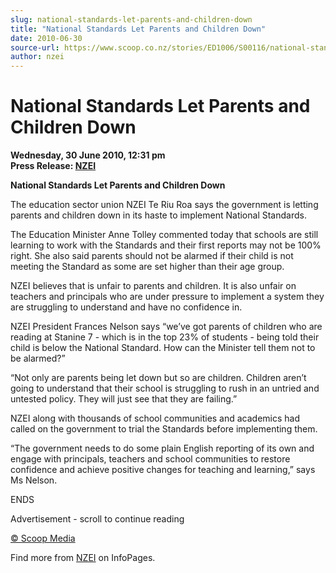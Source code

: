 ```yaml
---
slug: national-standards-let-parents-and-children-down
title: "National Standards Let Parents and Children Down"
date: 2010-06-30
source-url: https://www.scoop.co.nz/stories/ED1006/S00116/national-standards-let-parents-and-children-down.htm
author: nzei
---
```

National Standards Let Parents and Children Down
================================================

**Wednesday, 30 June 2010, 12:31 pm**  
**Press Release: [NZEI](https://info.scoop.co.nz/NZEI)**

**National Standards Let Parents and Children Down**

The education sector union NZEI Te Riu Roa says the government is letting parents and children down in its haste to implement National Standards.

The Education Minister Anne Tolley commented today that schools are still learning to work with the Standards and their first reports may not be 100% right. She also said parents should not be alarmed if their child is not meeting the Standard as some are set higher than their age group.

NZEI believes that is unfair to parents and children. It is also unfair on teachers and principals who are under pressure to implement a system they are struggling to understand and have no confidence in.

NZEI President Frances Nelson says “we’ve got parents of children who are reading at Stanine 7 - which is in the top 23% of students - being told their child is below the National Standard. How can the Minister tell them not to be alarmed?”

“Not only are parents being let down but so are children. Children aren’t going to understand that their school is struggling to rush in an untried and untested policy. They will just see that they are failing.”

NZEI along with thousands of school communities and academics had called on the government to trial the Standards before implementing them.

“The government needs to do some plain English reporting of its own and engage with principals, teachers and school communities to restore confidence and achieve positive changes for teaching and learning,” says Ms Nelson.

ENDS  

Advertisement - scroll to continue reading





[© Scoop Media](http://www.scoop.co.nz/about/terms.html)

Find more from [NZEI](https://info.scoop.co.nz/NZEI) on InfoPages.